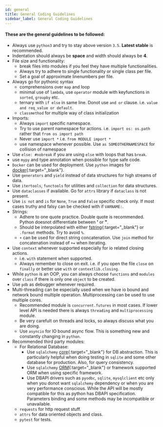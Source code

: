 ```yaml
---
id: general
title: General Coding Guidelines
sidebar_label: General Coding Guidelines
---
```


#### These are the general guidelines to be followed:

* Always use `python3` and try to stay above version `3.5`. **Latest stable** is recommended.
* Indentation should always be **space** and width should always be **4**.
* File size and functionality:
    - break files into modules if you feel they have multiple functionalities.
    - Always try to adhere to single functionality or single class per file.
    - Set a goal of approximate linenumbers per file.
* Always go for pythonic syntax
    - comprehensions over `map` and loop
    - minimal use of `lambda`, use `operator` module with keyfunctions in `sorted`, `groupby` etc.
    - ternary with `if else` in same line. Donot use `and or` clause. i.e. `value and req_value or default`. 
    - `classmethod` for multiple way of class initialization
* Imports:
    - Always `import` specific namespace.
    - Try to use parent namespace for actions. i.e. `import os: os.path` rather that `from os import path`
    - Never use `import *` i.e. `from MODULE import *`
    - use namespace whenever possible. Use `as SOMEOTHERNAMESPACE` for collision of namespace
* Use `else: #nobreak` if you are using `else` with loops that has `break`.
* use `mypy` and type annotation when possible for type safe code.
* `Docker` can be used for deployment. Use `python` images for [docker](https://hub.docker.com/_/python){:target="_blank"}.
* Use `generators` and `yield` instead of data structures for high streams of data.
* Use `itertools`, `functools` for utilities and `collection` for data structures.
* Use `dataclasses` if available. Go for `attrs` library if `dataclass` is not present.
* Use `is not` and `is` for `None`, `True` and `False` specific check only. If most cases truthy and falsy can be checked with if `VARNAME:`. 
* Strings: 
    - Adhere to one quote practice. Double quote is recommended. Python doesnot differentiate between **'** or **"**.
    - Should be interpolated with either [fstring](https://www.python.org/dev/peps/pep-0498/){:target="_blank"} or `.format` methods. Try to avoid `%`.
    - `+` can be used for direct string concatenation. Use `join` method for concatenation instead of `+=` when iterating.
* Use `context` whenever supported especially for io related closing actions.
    - i.e. `with` statement when supported.
    - Always remember to close on exit. i.e. if you open the file `close` on `finally` or better use `with` or `contextlib.closing`.
* While `python` is an OOP, you can always choose `functions` and `modules` over `class` if there is only one `object` to be created.
* Use `pdb` as debugger whenever required.
* Multi-threading can be especially used when we have io bound and network bound multiple operation. Multiprocessing can be used to use multiple cores.
    - Recommended module is `concurrent.futures` in most cases. If lower level API is needed there is always `threading` and `multiprocessing` module.
    - Be very carefult on threads and locks, so always discuss what you are doing.
    - Use `asyncio` for IO bound async flow. This is something new and constantly changing in `python`.
* Recommended third party modules:
    - For Relational Database:
        + Use `sqlalchemy` [core](https://docs.sqlalchemy.org/en/13/core/){:target="_blank"} for DB abstraction. This is particularly helpful when doing testing in `sqlite` and some other database for production. Also, for query consistency.
        + Use `sqlalchemy` [ORM](https://docs.sqlalchemy.org/en/13/orm/){:target="_blank"} or framework supported ORM when using specific framework.
        + Use DBAPI drivers such as `pyodbc`, `sqlite`, `mysqlclient` etc only when you donot want `sqlalchemy` dependency or when you are very performance conscious. While the API will be mostly compatible for this as python has DBAPI specification. Parameters binding and some methods may be incompatible or unavailable. 
    - `requests` for http request stuff.
    - `attrs` for data oriented objects and class.
    - `pytest` for tests.
